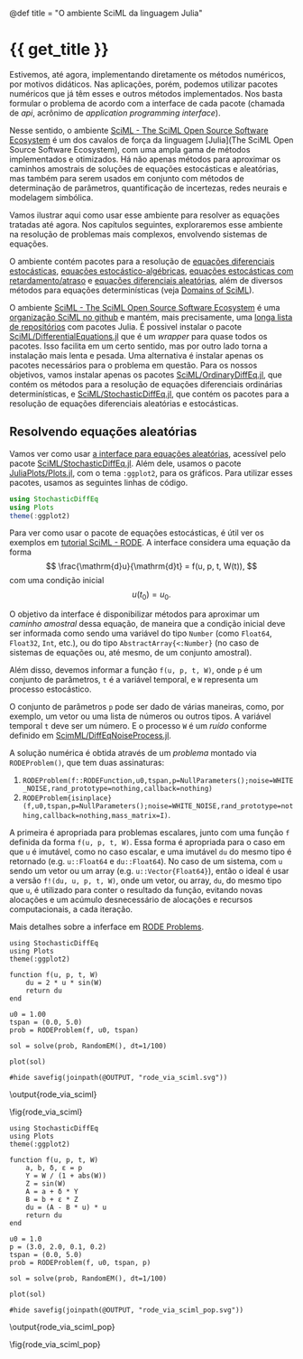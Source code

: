 @def title = "O ambiente SciML da linguagem Julia"

# {{ get_title }}

Estivemos, até agora, implementando diretamente os métodos numéricos, por motivos didáticos. Nas aplicações, porém, podemos utilizar pacotes numéricos que já têm esses e outros métodos implementados. Nos basta formular o problema de acordo com a interface de cada pacote (chamada de *api*, acrônimo de *application programming interface*).

Nesse sentido, o ambiente [SciML - The SciML Open Source Software Ecosystem](https://docs.sciml.ai/dev/) é um dos cavalos de força da linguagem [Julia](The SciML Open Source Software Ecosystem), com uma ampla gama de métodos implementados e otimizados. Há não apenas métodos para aproximar os caminhos amostrais de soluções de equações estocásticas e aleatórias, mas também para serem usados em conjunto com métodos de determinação de parâmetros, quantificação de incertezas, redes neurais e modelagem simbólica.

Vamos ilustrar aqui como usar esse ambiente para resolver as equações tratadas até agora. Nos capítulos seguintes, exploraremos esse ambiente na resolução de problemas mais complexos, envolvendo sistemas de equações.

O ambiente contém pacotes para a resolução de [equações diferenciais estocásticas](https://docs.sciml.ai/dev/modules/DiffEqDocs/types/sde_types/), [equações estocástico-algébricas](https://docs.sciml.ai/dev/modules/DiffEqDocs/types/sdae_types/), [equações estocásticas com retardamento/atraso](https://docs.sciml.ai/dev/modules/DiffEqDocs/types/sdde_types/) e [equações diferenciais aleatórias](https://docs.sciml.ai/dev/modules/DiffEqDocs/types/rode_types/), além de diversos métodos para equações determinísticas (veja [Domains of SciML](https://docs.sciml.ai/dev/#Domains-of-SciML)).

O ambiente [SciML - The SciML Open Source Software Ecosystem](https://docs.sciml.ai/dev/) é uma [organização SciML no github](https://github.com/SciML) e mantém, mais precisamente, uma [longa lista de repositórios](https://github.com/orgs/SciML/repositories) com pacotes Julia. É possivel instalar o pacote [SciML/DifferentialEquations.jl](https://github.com/SciML/DifferentialEquations.jl) que é um *wrapper* para quase todos os pacotes. Isso facilita em um certo sentido, mas por outro lado torna a instalação mais lenta e pesada. Uma alternativa é instalar apenas os pacotes necessários para o problema em questão. Para os nossos objetivos, vamos instalar apenas os pacotes [SciML/OrdinaryDiffEq.jl](https://github.com/SciML/OrdinaryDiffEq.jl/tree/master/src), que contém os métodos para a resolução de equações diferenciais ordinárias determinísticas, e [SciML/StochasticDiffEq.jl](https://github.com/SciML/StochasticDiffEq.jl), que contém os pacotes para a resolução de equações diferenciais aleatórias e estocásticas.

## Resolvendo equações aleatórias

Vamos ver como usar [a interface para equações aleatórias](https://docs.sciml.ai/dev/modules/DiffEqDocs/types/rode_types/), acessível pelo pacote [SciML/StochasticDiffEq.jl](https://github.com/SciML/StochasticDiffEq.jl). Além dele, usamos o pacote [JuliaPlots/Plots.jl](https://github.com/JuliaPlots/Plots.jl), com o tema `:ggplot2`, para os gráficos. Para utilizar esses pacotes, usamos as seguintes linhas de código.

```julia
using StochasticDiffEq
using Plots
theme(:ggplot2)
```

Para ver como usar o pacote de equações estocásticas, é útil ver os exemplos em [tutorial SciML - RODE](https://docs.sciml.ai/dev/modules/DiffEqDocs/tutorials/rode_example/). A interface considera uma equação da forma
$$
\frac{\mathrm{d}u}{\mathrm{d}t} = f(u, p, t, W(t)),
$$
com uma condição inicial
$$
u(t_0) = u_0.
$$

O objetivo da interface é disponibilizar métodos para aproximar um *caminho amostral* dessa equação, de maneira que a condição inicial deve ser informada como sendo uma variável do tipo `Number` (como `Float64`, `Float32`, `Int`, etc.), ou do tipo `AbstractArray{<:Number}` (no caso de sistemas de equações ou, até mesmo, de um conjunto amostral).

Além disso, devemos informar a função `f(u, p, t, W)`, onde `p` é um conjunto de parâmetros, `t` é a variável temporal, e `W` representa um processo estocástico.

O conjunto de parâmetros `p` pode ser dado de várias maneiras, como, por exemplo, um vetor ou uma lista de números ou outros tipos. A variável temporal `t` deve ser um número. E o processo `W` é um *ruído* conforme definido em [ScimML/DiffEqNoiseProcess.jl](https://noise.sciml.ai/stable/).

A solução numérica é obtida através de um *problema* montado via `RODEProblem()`, que tem duas assinaturas:

1. `RODEProblem(f::RODEFunction,u0,tspan,p=NullParameters();noise=WHITE_NOISE,rand_prototype=nothing,callback=nothing)`
2. `RODEProblem{isinplace}(f,u0,tspan,p=NullParameters();noise=WHITE_NOISE,rand_prototype=nothing,callback=nothing,mass_matrix=I)`.

A primeira é apropriada para problemas escalares, junto com uma função `f` definida da forma `f(u, p, t, W)`. Essa forma é apropriada para o caso em que `u` é imutável, como no caso escalar, e uma imutável `du` do mesmo tipo é retornado (e.g. `u::Float64` e `du::Float64`). No caso de um sistema, com `u` sendo um vetor ou um array (e.g. `u::Vector{Float64}`), então o ideal é usar a versão `f!(du, u, p, t, W)`, onde um vetor, ou array, `du`, do mesmo tipo que `u`, é utilizado para conter o resultado da função, evitando novas alocações e um acúmulo desnecessário de alocações e recursos computacionais, a cada iteração.


Mais detalhes sobre a inferface em [RODE Problems](https://docs.sciml.ai/dev/modules/DiffEqDocs/types/rode_types/).

```julia:rode_via_sciml
using StochasticDiffEq
using Plots
theme(:ggplot2)

function f(u, p, t, W)
    du = 2 * u * sin(W)
    return du
end

u0 = 1.00
tspan = (0.0, 5.0)
prob = RODEProblem(f, u0, tspan)

sol = solve(prob, RandomEM(), dt=1/100)

plot(sol)

#hide savefig(joinpath(@OUTPUT, "rode_via_sciml.svg"))
```

\output{rode_via_sciml}

\fig{rode_via_sciml}

```julia:rode_via_sciml_pop
using StochasticDiffEq
using Plots
theme(:ggplot2)

function f(u, p, t, W)
    a, b, δ, ε = p
    Y = W / (1 + abs(W))
    Z = sin(W)
    A = a + δ * Y
    B = b + ε * Z
    du = (A - B * u) * u
    return du
end

u0 = 1.0
p = (3.0, 2.0, 0.1, 0.2)
tspan = (0.0, 5.0)
prob = RODEProblem(f, u0, tspan, p)

sol = solve(prob, RandomEM(), dt=1/100)

plot(sol)

#hide savefig(joinpath(@OUTPUT, "rode_via_sciml_pop.svg"))
```

\output{rode_via_sciml_pop}

\fig{rode_via_sciml_pop}